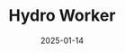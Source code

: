 ---
title: Hydro Worker
fulltitle: Hydro Worker
date: 2025-01-14
tags:
- 2025
characters: null
categories:
- clothing & uniforms
- people & society
keywords:
- 2025
rgb: 229, 143, 76
url: /stories/hydro-worker/
image: /images/fullres/hydro.jpg
caption: Hydro plant worker and his nurse wife.
---